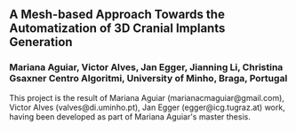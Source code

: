 <h2>A Mesh-based Approach Towards the Automatization of 3D Cranial Implants Generation</h2>

<h3>Mariana Aguiar, Victor Alves, Jan Egger, Jianning Li, Christina Gsaxner
Centro Algoritmi, University of Minho, Braga, Portugal</h3>
This project is the result of Mariana Aguiar (marianacmaguiar@gmail.com), Victor Alves (valves@di.uminho.pt), Jan Egger (egger@icg.tugraz.at) work, having been developed as part of Mariana Aguiar's master thesis.
